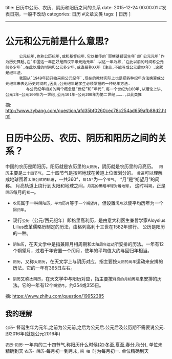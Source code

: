 title: 日历中公历、农历、阴历和阳历之间的关系
date: 2015-12-24 00:00:01 #发表日期，一般不改动
categories: 日历  #文章文类
tags: [ 日历 ]



---

# 公元和公元前是什么意思?

          公元纪年,也称公历纪年,或和基督纪年.它以相传的`耶稣基督诞生年`即`公元元年`作为历史算起,在`中国这一年正好是西汉平帝元始元年`.以这一年为界,`在此以前的时间称公元前多少年`,在此以后的时间和公元多少年,或直接称XX年（注意,不能写成公元后XX年）.这就是纪年法.
          我国从`1949年起开始采用公元纪年`,现在的教材实际上也是把各种纪年方法换算成公元纪年来表达历史时间的,因此,公元纪年是学生必须掌握的一种纪年方法.
             与公元纪年相关的两个概念是“世纪”和“年代”.每一个世纪为100年,从理论上讲,公元1年~公元100年为一世纪,公元101年~公元200年为第二世纪,…….,以此类推
摘:  http://www.zybang.com/question/afd35bf0260cec78c254ad659afb88d2.html


# 日历中公历、农历、阴历和阳历之间的关系？
中国的农历是阴阳历。阳历就是农历里的`太阳历`，阴历就是农历里的月亮历。
         ` 阳历`主要是`二十四节气`，二十四节气是按照地球在黄道上位置划分的。
`黄道`可以理解成地球围着`太阳公转的轨道`，一共360°，`每15°`为一个`节气`。
           “月”是“朔望月”的简称。 月亮轨道上绕行到太阳和地球之间，`月亮的黑暗半球对着地球`，
这时叫`朔`，正是`阴历`每月的`初一`。



* `农历`属于一种`阴阳历`，`平均历月`等于`一个朔望月`，但设置`闰月`以使平均历年为一个`回归年`。      
* 现行`公历`（公元/西元纪年）即格里高利历，是由意大利医生兼哲学家Aloysius Lilius改革儒略历制定的历法，由格列高利十三世在1582年颁行。 公历是阳历的一种。      


* `阴阳历`，在天文学中是指兼顾月相周期和`太阳周年运动`所安排的历法。一年有12个朔望月，过若干年安置一个闰月，使年的平均值大约与回归年相当。     
* `阳历`，又称`太阳历`，在天文学上与阴历对应，指主要按`太阳的周年`运动来安排的历法。它的一年有365日左右。     
* `阴历`又称`太阴历`，在天文学中与阳历对应，指主要按`月亮的月相周期`来安排的历法。它的一年有12个`朔望月`，约354或355日。



摘: https://www.zhihu.com/question/19952385


## 我的理解
`公历`- 督诞生年为元年,之前为公元前,之后为公元后.公元后及公历期不需要说公元.即2016年(就是公元2016年)

`农历`-`阳历`-一年内的二十四节气,称阳历什么时候(如:冬至,夏至,春分,秋分), 单位未 精确到天
`农历`-` 阴历`-每月初一到月末, `朔 相 `时为每月初一. 单位精确到天


<!-- more -->


